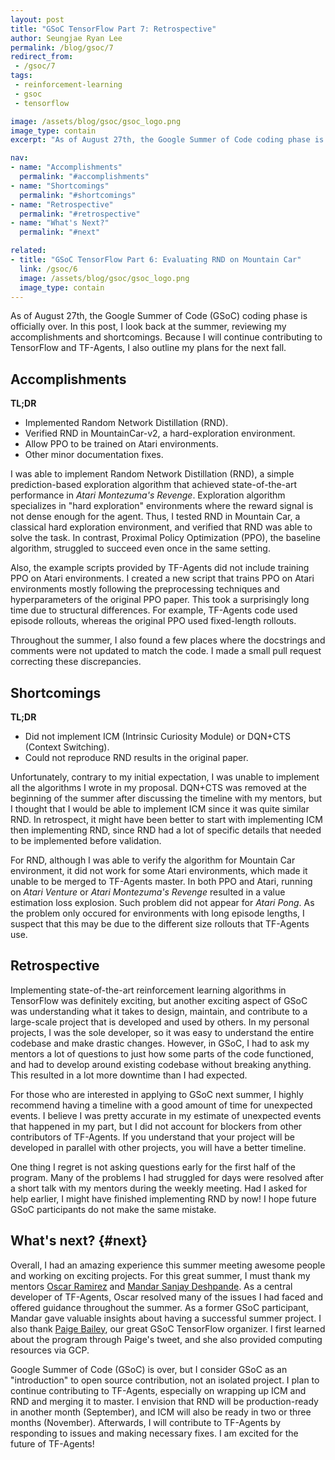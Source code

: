 ```yaml
---
layout: post
title: "GSoC TensorFlow Part 7: Retrospective"
author: Seungjae Ryan Lee
permalink: /blog/gsoc/7
redirect_from:
 - /gsoc/7
tags:
 - reinforcement-learning
 - gsoc
 - tensorflow

image: /assets/blog/gsoc/gsoc_logo.png
image_type: contain
excerpt: "As of August 27th, the Google Summer of Code coding phase is officially over. In this post, I look back at the summer, reviewing my accomplishments and shortcomings. Because I will continue contributing to TensorFlow and TF-Agents, I also outline my plans for the next fall."

nav:
- name: "Accomplishments"
  permalink: "#accomplishments"
- name: "Shortcomings"
  permalink: "#shortcomings"
- name: "Retrospective"
  permalink: "#retrospective"
- name: "What's Next?"
  permalink: "#next"

related:
- title: "GSoC TensorFlow Part 6: Evaluating RND on Mountain Car"
  link: /gsoc/6
  image: /assets/blog/gsoc/gsoc_logo.png
  image_type: contain
---
```


As of August 27th, the Google Summer of Code (GSoC) coding phase is officially over. In this post, I look back at the summer, reviewing my accomplishments and shortcomings. Because I will continue contributing to TensorFlow and TF-Agents, I also outline my plans for the next fall.

## Accomplishments

**TL;DR**
- Implemented Random Network Distillation (RND).
- Verified RND in MountainCar-v2, a hard-exploration environment.
- Allow PPO to be trained on Atari environments.
- Other minor documentation fixes.

I was able to implement Random Network Distillation (RND), a simple prediction-based exploration algorithm that achieved state-of-the-art performance in *Atari Montezuma's Revenge*. Exploration algorithm specializes in "hard exploration" environments where the reward signal is not dense enough for the agent. Thus, I tested RND in Mountain Car, a classical hard exploration environment, and verified that RND was able to solve the task. In contrast, Proximal Policy Optimization (PPO), the baseline algorithm, struggled to succeed even once in the same setting.

Also, the example scripts provided by TF-Agents did not include training PPO on Atari environments. I created a new script that trains PPO on Atari environments mostly following the preprocessing techniques and hyperparameters of the original PPO paper. This took a surprisingly long time due to structural differences. For example, TF-Agents code used episode rollouts, whereas the original PPO used fixed-length rollouts.

Throughout the summer, I also found a few places where the docstrings and comments were not updated to match the code. I made a small pull request correcting these discrepancies.

<!-- <div class="w40" style="margin: 10px auto;">
  <img src="{{ absolute_url }}/assets/blog/gsoc/7/contributor.png" alt="">
</div> -->

## Shortcomings

**TL;DR**
- Did not implement ICM (Intrinsic Curiosity Module) or DQN+CTS (Context Switching).
- Could not reproduce RND results in the original paper.

Unfortunately, contrary to my initial expectation, I was unable to implement all the algorithms I wrote in my proposal. DQN+CTS was removed at the beginning of the summer after discussing the timeline with my mentors, but I thought that I would be able to implement ICM since it was quite similar RND. In retrospect, it might have been better to start with implementing ICM then implementing RND, since RND had a lot of specific details that needed to be implemented before validation.

For RND, although I was able to verify the algorithm for Mountain Car environment, it did not work for some Atari environments, which made it unable to be merged to TF-Agents master. In both PPO and Atari, running on *Atari Venture* or *Atari Montezuma's Revenge* resulted in a value estimation loss explosion. Such problem did not appear for *Atari Pong*. As the problem only occured for environments with long episode lengths, I suspect that this may be due to the different size rollouts that TF-Agents use.

## Retrospective

Implementing state-of-the-art reinforcement learning algorithms in TensorFlow was definitely exciting, but another exciting aspect of GSoC was understanding what it takes to design, maintain, and contribute to a large-scale project that is developed and used by others. In my personal projects, I was the sole developer, so it was easy to understand the entire codebase and make drastic changes. However, in GSoC, I had to ask my mentors a lot of questions to just how some parts of the code functioned, and had to develop around existing codebase without breaking anything. This resulted in a lot more downtime than I had expected.

For those who are interested in applying to GSoC next summer, I highly recommend having a timeline with a good amount of time for unexpected events. I believe I was pretty accurate in my estimate of unexpected events that happened in my part, but I did not account for blockers from other contributors of TF-Agents. If you understand that your project will be developed in parallel with other projects, you will have a better timeline.

One thing I regret is not asking questions early for the first half of the program. Many of the problems I had struggled for days were resolved after a short talk with my mentors during the weekly meeting. Had I asked for help earlier, I might have finished implementing RND by now! I hope future GSoC participants do not make the same mistake.

## What's next? {#next}

Overall, I had an amazing experience this summer meeting awesome people and working on exciting projects. For this great summer, I must thank my mentors [Oscar Ramirez](https://ai.google/research/people/OscarRamirez) and [Mandar Sanjay Deshpande](https://mandroid6.github.io/). As a central developer of TF-Agents, Oscar resolved many of the issues I had faced and offered guidance throughout the summer. As a former GSoC participant, Mandar gave valuable insights about having a successful summer project. I also thank [Paige Bailey](https://dynamicwebpaige.github.io/info/), our great GSoC TensorFlow organizer. I first learned about the program through Paige's tweet, and she also provided computing resources via GCP.

Google Summer of Code (GSoC) is over, but I consider GSoC as an "introduction" to open source contribution, not an isolated project. I plan to continue contributing to TF-Agents, especially on wrapping up ICM and RND and merging it to master. I envision that RND will be  production-ready in another month (September), and ICM will also be ready in two or three months (November). Afterwards, I will contribute to TF-Agents by responding to issues and making necessary fixes. I am excited for the future of TF-Agents!
